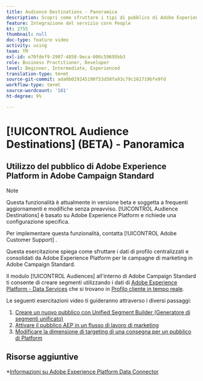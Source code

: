 ```yaml
---
title: Audience Destinations - Panoramica
description: Scopri come sfruttare i tipi di pubblico di Adobe Experience Platform (AEP) in Adobe Campaign Standard (ACS)
feature: Integrazione del servizio core People
kt: 2755
thumbnail: null
doc-type: feature video
activity: using
team: TM
exl-id: e70fdef9-2907-4858-9eca-006c59695bb3
role: Business Practitioner, Developer
level: Beginner, Intermediate, Experienced
translation-type: tm+mt
source-git-commit: ada0b029245190f53d58fa93c79c161719bfe9fd
workflow-type: tm+mt
source-wordcount: '181'
ht-degree: 9%

---
```


# [!UICONTROL Audience Destinations] (BETA) - Panoramica

## Utilizzo del pubblico di Adobe Experience Platform in Adobe Campaign Standard

>[!NOTE]
>
>Questa funzionalità è attualmente in versione beta e soggetta a frequenti aggiornamenti e modifiche senza preavviso. [!UICONTROL Audience Destinations] è basato su Adobe Experience Platform e richiede una configurazione specifica.
>
>Per implementare questa funzionalità, contatta [!UICONTROL Adobe Customer Support] .


Questa esercitazione spiega come sfruttare i dati di profilo centralizzati e consolidati da Adobe Experience Platform per le campagne di marketing in Adobe Campaign Standard.

Il modulo [!UICONTROL Audiences] all&#39;interno di Adobe Campaign Standard ti consente di creare segmenti utilizzando i dati di [Adobe Experience Platform - Data Services](https://www.adobe.io/apis/experienceplatform/home/services.html) che si trovano in [Profilo cliente in tempo reale](https://docs.adobe.com/content/help/en/platform-learn/tutorials/profiles/understanding-the-real-time-customer-profile.html).

Le seguenti esercitazioni video ti guideranno attraverso i diversi passaggi:

1. [Creare un nuovo pubblico con Unified Segment Builder (Generatore di segmenti unificato)](/help/profiles-and-audiences/audience-destinations/creating-audiences-using-segment-builder.md)
2. [Attivare il pubblico AEP in un flusso di lavoro di marketing](/help/profiles-and-audiences/audience-destinations/activating-aep-audiences.md)
3. [Modificare la dimensione di targeting di una consegna per un pubblico di Platform](/help/profiles-and-audiences/audience-destinations/changing-targeting-dimension.md)

## Risorse aggiuntive

*[Informazioni su Adobe Experience Platform Data Connector](/help/administrating/adobe-experience-platform-data-connector/understanding-the-adobe-experience-platform-data-connector.md)
